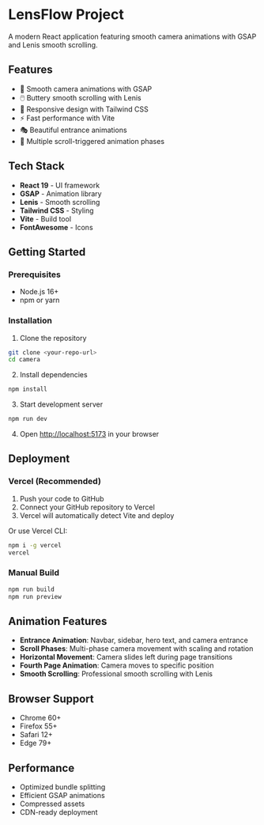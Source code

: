 # LensFlow Project

A modern React application featuring smooth camera animations with GSAP and Lenis smooth scrolling.

## Features

- 🎨 Smooth camera animations with GSAP
- 🖱️ Buttery smooth scrolling with Lenis
- 📱 Responsive design with Tailwind CSS
- ⚡ Fast performance with Vite
- 🎭 Beautiful entrance animations
- 📐 Multiple scroll-triggered animation phases

## Tech Stack

- **React 19** - UI framework
- **GSAP** - Animation library
- **Lenis** - Smooth scrolling
- **Tailwind CSS** - Styling
- **Vite** - Build tool
- **FontAwesome** - Icons

## Getting Started

### Prerequisites

- Node.js 16+ 
- npm or yarn

### Installation

1. Clone the repository
```bash
git clone <your-repo-url>
cd camera
```

2. Install dependencies
```bash
npm install
```

3. Start development server
```bash
npm run dev
```

4. Open [http://localhost:5173](http://localhost:5173) in your browser

## Deployment

### Vercel (Recommended)

1. Push your code to GitHub
2. Connect your GitHub repository to Vercel
3. Vercel will automatically detect Vite and deploy

Or use Vercel CLI:
```bash
npm i -g vercel
vercel
```

### Manual Build

```bash
npm run build
npm run preview
```

## Animation Features

- **Entrance Animation**: Navbar, sidebar, hero text, and camera entrance
- **Scroll Phases**: Multi-phase camera movement with scaling and rotation
- **Horizontal Movement**: Camera slides left during page transitions
- **Fourth Page Animation**: Camera moves to specific position
- **Smooth Scrolling**: Professional smooth scrolling with Lenis

## Browser Support

- Chrome 60+
- Firefox 55+
- Safari 12+
- Edge 79+

## Performance

- Optimized bundle splitting
- Efficient GSAP animations
- Compressed assets
- CDN-ready deployment
